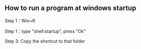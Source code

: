 ## How to run a program at windows startup

Step 1：Win+R

Step 1：type "shell:startup", press "Ok"

Step 3: Copy the shortcut to that folder
